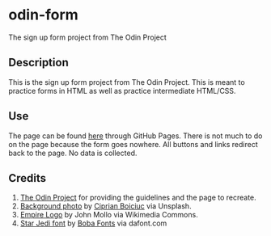 # odin-form
The sign up form project from The Odin Project

## Description
This is the sign up form project from The Odin Project. This is meant to practice forms in HTML as well as practice intermediate HTML/CSS.

## Use
The page can be found [here](https://dalexfunk.github.io/odin-form/) through GitHub Pages. There is not much to do on the page because the form goes nowhere. All buttons and links redirect back to the page. No data is collected.

## Credits
1. [The Odin Project](https://www.theodinproject.com) for providing the guidelines and the page to recreate.
2. [Background photo](https://unsplash.com/photos/star-wars-stormtrooper-lego-mini-fig-TrNSWatUW5g?utm_content=creditCopyText&utm_medium=referral&utm_source=unsplash) by [Ciprian Boiciuc](https://unsplash.com/@ciprian?utm_content=creditCopyText&utm_medium=referral&utm_source=unsplash) via Unsplash.
3. [Empire Logo](https://commons.wikimedia.org/wiki/File:Emblem_of_the_First_Galactic_Empire.svg) by John Mollo via Wikimedia Commons.
4. [Star Jedi font](https://www.dafont.com/star-jedi.font) by [Boba Fonts](https://www.dafont.com/boba-fonts.d150) via dafont.com